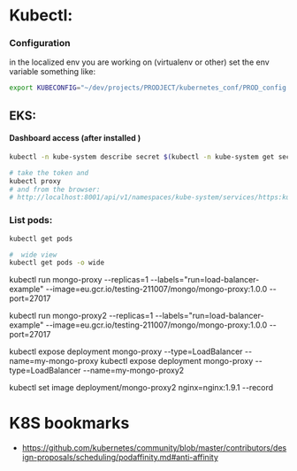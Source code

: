 



# Kubectl:
### Configuration
in the localized env you are working on (virtualenv or other) set the env variable 
something like:
```bash
export KUBECONFIG="~/dev/projects/PRODJECT/kubernetes_conf/PROD_config.kube"
```


## EKS:
 
####  Dashboard access (after installed )
```bash
kubectl -n kube-system describe secret $(kubectl -n kube-system get secret | grep eks-admin | awk '{print $1}')

# take the token and
kubectl proxy
# and from the browser:
# http://localhost:8001/api/v1/namespaces/kube-system/services/https:kubernetes-dashboard:/proxy/#!/login 
```




### List pods:
```bash
kubectl get pods 

#  wide view
kubectl get pods -o wide


```


kubectl run mongo-proxy --replicas=1 --labels="run=load-balancer-example" --image=eu.gcr.io/testing-211007/mongo/mongo-proxy:1.0.0  --port=27017



kubectl run mongo-proxy2 --replicas=1 --labels="run=load-balancer-example" --image=eu.gcr.io/testing-211007/mongo/mongo-proxy:1.0.0  --port=27017



kubectl expose deployment  mongo-proxy --type=LoadBalancer --name=my-mongo-proxy 
kubectl expose deployment  mongo-proxy --type=LoadBalancer --name=my-mongo-proxy2 



kubectl set image deployment/mongo-proxy2 nginx=nginx:1.9.1 --record


# K8S bookmarks
* https://github.com/kubernetes/community/blob/master/contributors/design-proposals/scheduling/podaffinity.md#anti-affinity  

